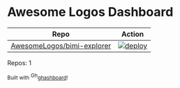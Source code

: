 # Awesome Logos Dashboard

<!-- NOTE: this file is generated by ghashboard.  Do NOT edit by hand!  -->

| Repo | Action |
| ---- | ------ |
| [AwesomeLogos/bimi-explorer](https://github.com/AwesomeLogos/bimi-explorer) | [![deploy](https://github.com/AwesomeLogos/bimi-explorer/actions/workflows/gcr-deploy.yaml/badge.svg)](https://github.com/AwesomeLogos/bimi-explorer/actions?query=workflow%3Adeploy%20branch%3Amain)

Repos: 1

<small>Built with <a href="https://github.com/fileformat/ghashboard"><img src="https://ghashboard.marcuse.info/favicon.svg" alt="Ghashboard logo" height="16" />ghashboard</a>!</small>
